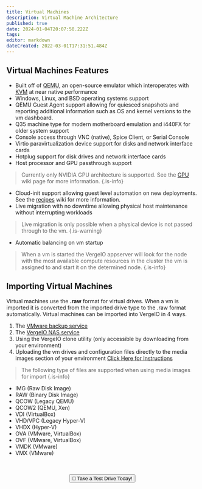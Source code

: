 ```yaml
---
title: Virtual Machines
description: Virtual Machine Architecture
published: true
date: 2024-01-04T20:07:50.222Z
tags: 
editor: markdown
dateCreated: 2022-03-01T17:31:51.484Z
---
```


## Virtual Machines Features

- Built off of [QEMU](https://www.qemu.org/), an open-source emulator which interoperates with [KVM](https://www.linux-kvm.org/page/Main_Page) at near native performance
- Windows, Linux, and BSD operating systems support
- QEMU Guest Agent support allowing for quiesced snapshots and reporting additional information such as OS and kernel versions to the vm dashboard.
- Q35 machine type for modern motherboard emulation and i440FX for older system support
- Console access through VNC (native), Spice Client, or Serial Console
- Virtio paravirtualization device support for disks and network interface cards
- Hotplug support for disk drives and network interface cards
- Host processor and GPU passthrough support
> Currently only NVIDIA GPU architecture is supported. See the [GPU](/public/gpu) wiki page for more information.
{.is-info}
- Cloud-init support allowing guest level automation on new deployments. See the [recipes](/public/recipes) wiki for more information.
- Live migration with no downtime allowing physical host maintenance without interrupting workloads
> Live migration is only possible when a physical device is not passed through to the vm.
{.is-warning}
- Automatic balancing on vm startup
> When a vm is started the VergeIO appserver will look for the node with the most available compute resources in the cluster the vm is assigned to and start it on the determined node.
{.is-info}

## Importing Virtual Machines
Virtual machines use the **.raw** format for virtual drives. When a vm is imported it is converted from the imported drive type to the .raw format automatically. Virtual machines can be imported into VergeIO in 4 ways.
1. The [VMware backup service](/public/backup#vmware-backup-service)
2. The [VergeIO NAS service](/public/nas)
3. Using the VergeIO clone utility (only accessible by downloading from your environment)
4. Uploading the vm drives and configuration files directly to the media images section of your environment [Click Here for Instructions](/public/kb/Importing-VMs-from-Media)
> The following type of files are supported when using media images for import
{.is-info}
- IMG (Raw Disk Image)
- RAW (Binary Disk Image)
- QCOW (Legacy QEMU)
- QCOW2 (QEMU, Xen)
- VDI (VirtualBox)
- VHD/VPC (Legacy Hyper-V)
- VHDX (Hyper-V)
- OVA (VMware, VirtualBox)
- OVF (VMware, VirtualBox)
- VMDK (VMware)
- VMX (VMware)
<br>
<br>
<div style="text-align:center; margin-bottom:5px">
  <a href="https://www.verge.io/test-drive#Demo-Section"><button class="button-cta">🚗 Take a Test Drive Today!</button></a>
</div>